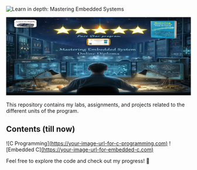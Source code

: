  ![Learn in depth: Mastering Embedded Systems](https://img.shields.io/badge/%20Learn_in_depth%3A-_Mastering_Embedded_Systems-blue?style=for-the-badge&logoColor=%20&logoSize=50)

![Banner](https://github.com/Ouss9ama/Mastering_Embedded_System_Diploma/blob/master/banner.jpg?raw=true)

This repository contains my labs, assignments, and projects related to the different units of the program.

## Contents (till now)


![C Programming][(https://your-image-url-for-c-programming.com)](C_Programming)
![Embedded C][(https://your-image-url-for-embedded-c.com)](Embedded_C)


Feel free to explore the code and check out my progress! 🚀

  


 
